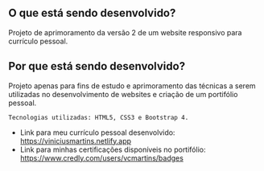 ## O que está sendo desenvolvido?

Projeto de aprimoramento da versão 2 de um website responsivo para currículo pessoal.

## Por que está sendo desenvolvido?

 Projeto apenas para fins de estudo e aprimoramento das técnicas a serem utilizadas no desenvolvimento de websites e criação de um portifólio pessoal.

    Tecnologias utilizadas: HTML5, CSS3 e Bootstrap 4. 

 * Link para meu currículo pessoal desenvolvido: https://viniciusmartins.netlify.app
 * Link para minhas certificações disponíveis no portifólio: https://www.credly.com/users/vcmartins/badges